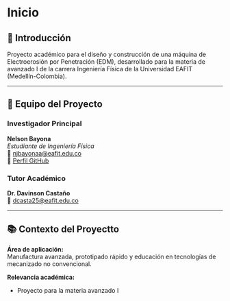 # Inicio

## 🌟 Introducción
Proyecto académico para el diseño y construcción de una máquina de Electroerosión por Penetración (EDM), desarrollado para la materia de avanzado I de la carrera Ingeniería Física de la Universidad EAFIT (Medellín-Colombia).

---

## 👥 Equipo del Proyecto

### Investigador Principal
**Nelson Bayona**  
*Estudiante de Ingeniería Física*  
📧 [njbayonaa@eafit.edu.co](mailto:nelson.baayona@email.com)  
🔗 [Perfil GitHub](https://github.com/NelsonBayona)

### Tutor Académico
**Dr. Davinson Castaño**   
📧 [dcasta25@eafit.edu.co](mailto:dcasta25@eafit.edu.co)  

---

## 📚 Contexto del Proyectto
**Área de aplicación:**  
Manufactura avanzada, prototipado rápido y educación en tecnologías de mecanizado no convencional.

**Relevancia académica:**  
- Proyecto para la materia avanzado I
